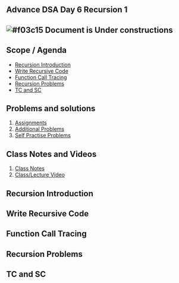 ## Advance DSA Day 6 Recursion 1

## ![#f03c15](https://placehold.co/15x15/f03c15/f03c15.png) Document is Under constructions

## Scope / Agenda
- [Recursion Introduction](#recursion-introduction)
- [Write Recursive Code](#write-recursive-code)
- [Function Call Tracing](#function-call-tracing)
- [Recursion Problems](#recursion-problems)
- [TC and SC](#tc-and-sc)

  

## Problems and solutions

1. [Assignments]()
2. [Additional Problems]()
3. [Self Practise Problems]()

## Class Notes and Videos

1. [Class Notes](../../../class_Notes/Advance%20DSA%20Notes/6.%20Adv%20Recursion%201.pdf)
2. [Class/Lecture Video](https://www.youtube.com/watch?v=41_7-AT80n8)


## Recursion Introduction
## Write Recursive Code
## Function Call Tracing
## Recursion Problems
## TC and SC